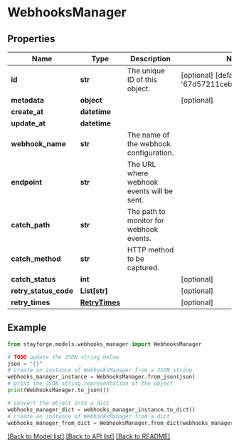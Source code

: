 # WebhooksManager


## Properties

Name | Type | Description | Notes
------------ | ------------- | ------------- | -------------
**id** | **str** | The unique ID of this object. | [optional] [default to '67d57211ceb5d7db10fceb6a']
**metadata** | **object** |  | [optional] 
**create_at** | **datetime** |  | 
**update_at** | **datetime** |  | 
**webhook_name** | **str** | The name of the webhook configuration. | 
**endpoint** | **str** | The URL where webhook events will be sent. | 
**catch_path** | **str** | The path to monitor for webhook events. | 
**catch_method** | **str** | HTTP method to be captured. | 
**catch_status** | **int** |  | [optional] 
**retry_status_code** | **List[str]** |  | [optional] 
**retry_times** | [**RetryTimes**](RetryTimes.md) |  | [optional] 

## Example

```python
from stayforge.models.webhooks_manager import WebhooksManager

# TODO update the JSON string below
json = "{}"
# create an instance of WebhooksManager from a JSON string
webhooks_manager_instance = WebhooksManager.from_json(json)
# print the JSON string representation of the object
print(WebhooksManager.to_json())

# convert the object into a dict
webhooks_manager_dict = webhooks_manager_instance.to_dict()
# create an instance of WebhooksManager from a dict
webhooks_manager_from_dict = WebhooksManager.from_dict(webhooks_manager_dict)
```
[[Back to Model list]](../README.md#documentation-for-models) [[Back to API list]](../README.md#documentation-for-api-endpoints) [[Back to README]](../README.md)


